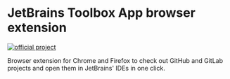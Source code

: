 # JetBrains Toolbox App browser extension

[![official project](https://jb.gg/badges/official.svg)](https://confluence.jetbrains.com/display/ALL/JetBrains+on+GitHub)

Browser extension for Chrome and Firefox to check out GitHub and GitLab projects and open them in JetBrains' IDEs in one click.
